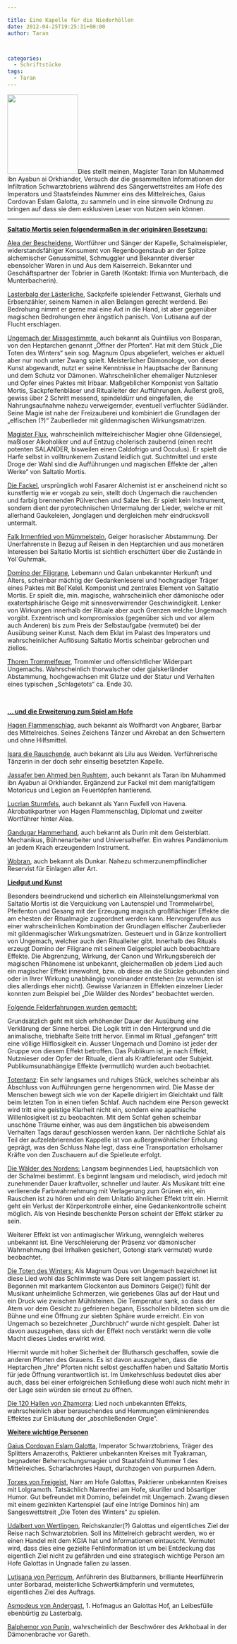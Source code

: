 ```yaml
---

title: Eine Kapelle für die Niederhöllen
date: 2012-04-25T19:25:31+00:00
author: Taran



categories:
  - Schriftstücke
tags:
  - Taran
---
```

[<img class=" wp-image-18 alignleft" title="Torxes von Freigeist" src="http://www.phexkinder.de/wp-content/uploads/torxes_von_freigeist-266x300.jpg" alt="" width="160" height="180" srcset="http://www.phexkinder.de/wp-content/uploads/torxes_von_freigeist-266x300.jpg 266w, http://www.phexkinder.de/wp-content/uploads/torxes_von_freigeist-909x1024.jpg 909w, http://www.phexkinder.de/wp-content/uploads/torxes_von_freigeist.jpg 1000w" sizes="(max-width: 160px) 100vw, 160px" />](http://www.phexkinder.de/wp-content/uploads/torxes_von_freigeist.jpg)Dies stellt meinen, Magister Taran ibn Muhammed ibn Ayabun ai Orkhiander, Versuch dar die gesammelten Informationen der Infiltration Schwarztobriens während des Sängerwettstreites am Hofe des Imperators und Staatsfeindes Nummer eins des Mittelreiches, Gaius Cordovan Eslam Galotta, zu sammeln und in eine sinnvolle Ordnung zu bringen auf dass sie dem exklusiven Leser von Nutzen sein können.

<!--more-->

****

**<span style="text-decoration: underline;">Saltatio Mortis seien folgendermaßen in der originären Besetzung:</span>**

<span style="text-decoration: underline;">Alea der Bescheidene</span>, Wortführer und Sänger der Kapelle, Schalmeispieler, widerstandsfähiger Konsument von Regenbogenstaub an der Spitze alchemischer Genussmittel, Schmuggler und Bekannter diverser ebensolcher Waren in und Aus dem Kaiserreich. Bekannter und Geschäftspartner der Tobrier in Gareth (Kontakt: Ifirnia von Munterbach, die Munterbacherin).

<span style="text-decoration: underline;">Lasterbalg der Lästerliche</span>, Sackpfeife spielender Fettwanst, Gierhals und Erbsenzähler, seinem Namen in allen Belangen gerecht werdend. Bei Bedrohung nimmt er gerne mal eine Axt in die Hand, ist aber gegenüber magischen Bedrohungen eher ängstlich panisch. Von Lutisana auf der Flucht erschlagen.

<span style="text-decoration: underline;">Ungemach der Missgestimmte</span>, auch bekannt als Quintilius von Bosparan, von den Heptarchen genannt „Öffner der Pforten“. Hat mit dem Stück „Die Toten des Winters“ sein sog. Magnum Opus abgeliefert, welches er aktuell aber nur noch unter Zwang spielt. Meisterlicher Dämonologe, von dieser Kunst abgewandt, nutzt er seine Kenntnisse in Hauptsache der Bannung und dem Schutz vor Dämonen. Wahrscheinlicher ehemaliger Nutznieser und Opfer eines Paktes mit Iribaar. Maßgeblicher Komponist von Saltatio Mortis, Sackpfeifenbläser und Ritualleiter der Aufführungen. Äußerst groß, gewiss über 2 Schritt messend, spindeldürr und eingefallen, die Nahrungsaufnahme nahezu verweigernder, eventuell verfluchter Südländer. Seine Magie ist nahe der Freizauberei und kombiniert die Grundlagen der „elfischen (?)“ Zauberlieder mit gildenmagischen Wirkungsmatrizen.

<span style="text-decoration: underline;">Magister Flux</span>, wahrscheinlich mittelreichischer Magier ohne Gildensiegel, maßloser Alkoholiker und auf Entzug cholerisch zaubernd (einen recht potenten SALANDER, bisweilen einen Caldofrigo und Occulus). Er spielt die Harfe selbst in volltrunkenem Zustand leidlich gut. Suchtmittel und erste Droge der Wahl sind die Aufführungen und magischen Effekte der „alten Werke“ von Saltatio Mortis.

<span style="text-decoration: underline;">Die Facke</span><span style="text-decoration: underline;">l</span>, ursprünglich wohl Fasarer Alchemist ist er anscheinend nicht so kunstfertig wie er vorgab zu sein, stellt doch Ungemach die rauchenden und farbig brennenden Pülverchen und Salze her. Er spielt kein Instrument, sondern dient der pyrotechnischen Untermalung der Lieder, welche er mit allerhand Gaukeleien, Jonglagen und dergleichen mehr eindrucksvoll untermalt.

<span style="text-decoration: underline;">Falk Irmenfried von Mümmelstein</span>, Geiger horasischer Abstammung. Der Unerfahrenste in Bezug auf Reisen in den Heptarchien und aus monetären Interessen bei Saltatio Mortis ist sichtlich erschüttert über die Zustände in Yol´Guhrmak.

<span style="text-decoration: underline;">Domino der Filigrane</span>, Lebemann und Galan unbekannter Herkunft und Alters, scheinbar mächtig der Gedankenleserei und hochgradiger Träger eines Paktes mit Bel´Kelel. Komponist und zentrales Element von Saltatio Mortis. Er spielt die, min. magische, wahrscheinlich eher dämonische oder exatertsphärische Geige mit sinnesverwirrender Geschwindigkeit. Lenker von Wirkungen innerhalb der Rituale aber auch Grenzen welche Ungemach vorgibt. Exzentrisch und kompromisslos (gegenüber sich und vor allem auch Anderen) bis zum Preis der Selbstaufgabe (vermutet) bei der Ausübung seiner Kunst. Nach dem Eklat im Palast des Imperators und wahrscheinlicher Auflösung Saltatio Mortis scheinbar gebrochen und ziellos.

<span style="text-decoration: underline;">Thoren Trommelfeuer</span>, Trommler und offensichtlicher Widerpart Ungemachs. Wahrscheinlich thorwalscher oder gjalskerländer Abstammung, hochgewachsen mit Glatze und der Statur und Verhalten eines typischen „Schlagetots“ ca. Ende 30.

&nbsp;

**<span style="text-decoration: underline;">… und die Erweiterung zum Spiel am Hofe</span>**

<span style="text-decoration: underline;">Hagen Flammenschlag</span>, auch bekannt als Wolfhardt von Angbarer, Barbar des Mittelreiches. Seines Zeichens Tänzer und Akrobat an den Schwertern und ohne Hilfsmittel.

<span style="text-decoration: underline;">Isara die Rauschende</span>, auch bekannt als Lilu aus Weiden. Verführerische Tänzerin in der doch sehr einseitig besetzten Kapelle.

<span style="text-decoration: underline;">Jassafer ben Ahmed ben Rushtem</span>, auch bekannt als Taran ibn Muhammed ibn Ayabun ai Orkhiander. Ergänzend zur Fackel mit dem manigfaltigem Motoricus und Legion an Feuertöpfen hantierend.

<span style="text-decoration: underline;">Lucrian Sturmfels</span>, auch bekannt als Yann Fuxfell von Havena. Akrobatikpartner von Hagen Flammenschlag, Diplomat und zweiter Wortführer hinter Alea.

<span style="text-decoration: underline;">Gandugar Hammerhand</span>, auch bekannt als Durin mit dem Geisterblatt. Mechanikus, Bühnenarbeiter und Universalhelfer. Ein wahres Pandämonium an jedem Krach erzeugendem Instrument.

<span style="text-decoration: underline;">Wobran</span>, auch bekannt als Dunkar. Nahezu schmerzunempflindlicher Reservist für Einlagen aller Art.

**<span style="text-decoration: underline;">Liedgut und Kunst</span>**

Besonders beeindruckend und sicherlich ein Alleinstellungsmerkmal von Saltatio Mortis ist die Verquickung von Lautenspiel und Trommelwirbel, Pfeifenton und Gesang mit der Erzeugung magisch großflächiger Effekte die am ehesten der Ritualmagie zugeordnet werden kann. Hervorgerufen aus einer wahrscheinlichen Kombination der Grundlagen elfischer Zauberlieder mit gildenmagischer Wirkungsmatrizen. Gesteuert und in Gänze kontrolliert von Ungemach, welcher auch den Ritualleiter gibt. Innerhalb des Rituals erzeugt Domino der Filigrane mit seinem Geigenspiel auch beobachtbare Effekte. Die Abgrenzung, Wirkung, der Canon und Wirkungsbereich der magischen Phänomene ist unbekannt, gleichermaßen ob jedem Lied auch ein magischer Effekt innewohnt, bzw. ob diese an die Stücke gebunden sind oder in Ihrer Wirkung unabhängig voneinander entstehen (zu vermuten ist dies allerdings eher nicht). Gewisse Varianzen in Effekten einzelner Lieder konnten zum Beispiel bei „Die Wälder des Nordes“ beobachtet werden.

<span style="text-decoration: underline;">Folgende Felderfahrungen wurden gemacht:</span>

Grundsätzlich geht mit sich erhöhender Dauer der Ausübung eine Verklärung der Sinne herbei. Die Logik tritt in den Hintergrund und die animalische, triebhafte Seite tritt hervor. Einmal im Ritual „gefangen“ tritt eine völlige Hilflosigkeit ein. Ausser Ungemach und Domino ist jeder der Gruppe von diesem Effekt betroffen. Das Publikum ist, je nach Effekt, Nutznieser oder Opfer der Rituale, dient als Kraftlieferant oder Subjekt. Publikumsunabhängige Effekte (vermutlich) wurden auch beobachtet.

<span style="text-decoration: underline;">Totentanz</span>: Ein sehr langsames und ruhiges Stück, welches scheinbar als Abschluss von Aufführungen gerne hergenommen wird. Die Masse der Menschen bewegt sich wie von der Kapelle dirigiert im Gleichtakt und fällt beim letzten Ton in einen tiefen Schlaf. Auch nachdem eine Person geweckt wird tritt eine geistige Klarheit nicht ein, sondern eine apathische Willenlosigkeit ist zu beobachten. Mit dem Schlaf gehen scheinbar unschöne Träume einher, was aus dem ängstlichen bis abweisendem Verhalten Tags darauf geschlossen werden kann. Der nächtliche Schlaf als Teil der aufzelebrierenden Kappelle ist von außergewöhnlicher Erholung geprägt, was den Schluss Nahe legt, dass eine Transportation erholsamer Kräfte von den Zuschauern auf die Spielleute erfolgt.

<span style="text-decoration: underline;">Die Wälder des Nordens:</span> Langsam beginnendes Lied, hauptsächlich von der Schalmei bestimmt. Es beginnt langsam und melodisch, wird jedoch mit zunehmender Dauer kraftvoller, schneller und lauter. Als Musikant tritt eine verlierende Farbwahrnehmung mit Verlagerung zum Grünen ein, ein Rauschen ist zu hören und ein dem Unitatio ähnlicher Effekt tritt ein. Hiermit geht ein Verlust der Körperkontrolle einher, eine Gedankenkontrolle scheint möglich. Als von Hesinde beschenkte Person scheint der Effekt stärker zu sein.

Weiterer Effekt ist von antimagischer Wirkung, wenngleich weiteres unbekannt ist. Eine Verschleierung der Präsenz vor dämonischer Wahrnehmung (bei Irrhalken gesichert, Gotongi stark vermutet) wurde beobachtet.

<span style="text-decoration: underline;">Die Toten des Winters:</span> Als Magnum Opus von Ungemach bezeichnet ist diese Lied wohl das Schlimmste was Dere seit langem passiert ist. Begonnen mit markantem Glockenton aus Dominors Geige(!) fühlt der Musikant unheimliche Schmerzen, wie geriebenes Glas auf der Haut und ein Druck wie zwischen Mühlsteinen. Die Temperatur sank, so dass der Atem vor dem Gesicht zu gefrieren begann, Eisschollen bildeten sich um die Bühne und eine Öffnung zur siebten Sphäre wurde erreicht. Ein von Ungemach so bezeichneter „Durchbruch“ wurde nicht gespielt. Daher ist davon auszugehen, dass sich der Effekt noch verstärkt wenn die volle Macht dieses Liedes erwirkt wird.

Hiermit wurde mit hoher Sicherheit der Blutharsch geschaffen, sowie die anderen Pforten des Grauens. Es ist davon auszugehen, dass die Heptarchen „Ihre“ Pforten nicht selbst geschaffen haben und Saltatio Mortis für jede Öffnung verantwortlich ist. Im Umkehrschluss bedeutet dies aber auch, dass bei einer erfolgreichen Schließung diese wohl auch nicht mehr in der Lage sein würden sie erneut zu öffnen.

<span style="text-decoration: underline;">Die 120 Hallen von Zhamorra</span>: Lied noch unbekannten Effekts, wahrscheinlich aber berauschendes und Hemmungen eliminierendes Effektes zur Einläutung der „abschließenden Orgie“.

**<span style="text-decoration: underline;">Weitere wichtige Personen</span>**

<span style="text-decoration: underline;">Gaius Cordovan Eslam Galotta</span>, Imperator Schwarztobriens, Träger des Splitters Amazeroths, Paktierer unbekannten Kreises mit Tyakraman, begnadeter Beherrschungsmagier und Staatsfeind Nummer 1 des Mittelreiches. Scharlachrotes Haupt, durchzogen von purpurnen Adern.

<span style="text-decoration: underline;">Torxes von Freigeist</span>, Narr am Hofe Galottas, Paktierer unbekannten Kreises mit Lolgramoth. Tatsächlich Narrenfrei am Hofe, skuriller und bösartiger Humor. Gut befreundet mit Domino, befeindet mit Ungemach. Zwang diesen mit einem gezinkten Kartenspiel (auf eine Intrige Dominos hin) am Sangeswettstreit „Die Toten des Winters“ zu spielen.

<span style="text-decoration: underline;">Udalbert von Wertlingen</span>, Reichskanzler(?) Galottas und eigentliches Ziel der Reise nach Schwarztobrien. Soll ins Mittelreich gebracht werden, wo er einen Handel mit dem KGIA hat und Informationen eintauscht. Vermutet wird, dass dies eine gezielte Fehlinformation ist um bei Entdeckung das eigentlich Ziel nicht zu gefährden und eine strategisch wichtige Person am Hofe Galottas in Ungnade fallen zu lassen.

<span style="text-decoration: underline;">Lutisana von Perricum</span>, Anführerin des Blutbanners, brilliante Heerführerin unter Borbarad, meisterliche Schwertkämpferin und vermutetes, eigentliches Ziel des Auftrags.

<span style="text-decoration: underline;">Asmodeus von Andergast</span>, 1. Hofmagus an Galottas Hof, an Leibesfülle ebenbürtig zu Lasterbalg.

<span style="text-decoration: underline;">Balphemor von Punin</span>, wahrscheinlich der Beschwörer des Arkhobaal in der Dämonenbrache vor Gareth.
